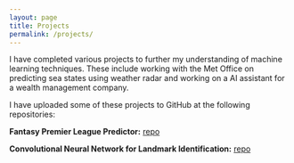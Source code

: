 ```yaml
---
layout: page
title: Projects
permalink: /projects/
---
```


I have completed various projects to further my understanding of machine learning techniques. These include working with the Met Office on predicting sea states using weather radar and working on a AI assistant for a wealth management company. 

I have uploaded some of these projects to GitHub at the following repositories:

**Fantasy Premier League Predictor:**
[repo](https://github.com/bencecsiba/FPL-Predictor)

**Convolutional Neural Network for Landmark Identification:** 
[repo](https://github.com/bencecsiba/Udacity-CNN)
